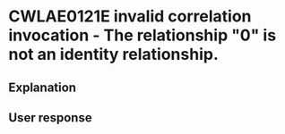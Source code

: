 # CWLAE0121E invalid correlation invocation - The relationship "0" is not an identity relationship.

## Explanation

## User response